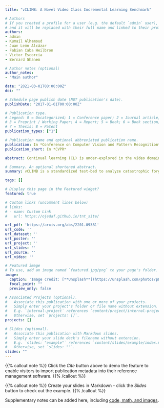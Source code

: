 ```yaml
---
title: "vCLIMB: A Novel Video Class Incremental Learning Benchmark"

# Authors
# If you created a profile for a user (e.g. the default `admin` user), write the username (folder name) here 
# and it will be replaced with their full name and linked to their profile.
authors:
- admin
- Kumail Alhamoud
- Juan León Alcázar
- Fabian Caba Heilbron
- Victor Escorcia
- Bernard Ghanem

# Author notes (optional)
author_notes:
- "Main author"

date: "2021-03-01T00:00:00Z"
doi: ""

# Schedule page publish date (NOT publication's date).
publishDate: "2017-01-01T00:00:00Z"

# Publication type.
# Legend: 0 = Uncategorized; 1 = Conference paper; 2 = Journal article;
# 3 = Preprint / Working Paper; 4 = Report; 5 = Book; 6 = Book section;
# 7 = Thesis; 8 = Patent
publication_types: ["1"]

# Publication name and optional abbreviated publication name.
publication: In *Conference on Computer Vision and Pattern Recognition*
publication_short: In *CVPR*

abstract: Continual learning (CL) is under-explored in the video domain. The few existing works contain splits with imbalanced class distributions over the tasks, or study the problem in unsuitable datasets. We introduce vCLIMB, a novel video continual learning benchmark. vCLIMB is a standardized test-bed to analyze catastrophic forgetting of deep models in video continual learning. In contrast to previous work, we focus on class incremental continual learning with models trained on a sequence of disjoint tasks, and distribute the number of classes uniformly across the tasks. We perform in-depth evaluations of existing CL methods in vCLIMB, and observe two unique challenges in video data. The selection of instances to store in episodic memory is performed at the frame level. Second, untrimmed training data influences the effectiveness of frame sampling strategies. We address these two challenges by proposing a temporal consistency regularization that can be applied on top of memory-based continual learning methods. Our approach significantly improves the baseline, by up to 24% on the untrimmed continual learning task. To streamline and foster future research in video continual learning, we will publicly release the code for our benchmark and method.

# Summary. An optional shortened abstract.
summary: vCLIMB is a standardized test-bed to analyze catastrophic forgetting of deep models in video continual learning. We perform in-depth evaluations of existing CL methods in vCLIMB, and observe two unique challenges in video data. The selection of instances to store in episodic memory is performed at the frame level. Second, untrimmed training data influences the effectiveness of frame sampling strategies.

tags: []

# Display this page in the Featured widget?
featured: true

# Custom links (uncomment lines below)
# links:
# - name: Custom Link
#   url: https://ojedaf.github.io/tnt_site/

url_pdf: 'https://arxiv.org/abs/2201.09381'
url_code: ''
url_dataset: ''
url_poster: ''
url_project: ''
url_slides: ''
url_source: ''
url_video: ''

# Featured image
# To use, add an image named `featured.jpg/png` to your page's folder. 
image:
  caption: 'Image credit: [**Unsplash**](https://unsplash.com/photos/pLCdAaMFLTE)'
  focal_point: ""
  preview_only: false

# Associated Projects (optional).
#   Associate this publication with one or more of your projects.
#   Simply enter your project's folder or file name without extension.
#   E.g. `internal-project` references `content/project/internal-project/index.md`.
#   Otherwise, set `projects: []`.
projects: []

# Slides (optional).
#   Associate this publication with Markdown slides.
#   Simply enter your slide deck's filename without extension.
#   E.g. `slides: "example"` references `content/slides/example/index.md`.
#   Otherwise, set `slides: ""`.
slides: ""
---
```


{{% callout note %}}
Click the *Cite* button above to demo the feature to enable visitors to import publication metadata into their reference management software.
{{% /callout %}}

{{% callout note %}}
Create your slides in Markdown - click the *Slides* button to check out the example.
{{% /callout %}}

Supplementary notes can be added here, including [code, math, and images](https://wowchemy.com/docs/writing-markdown-latex/).
